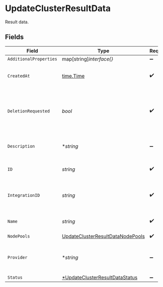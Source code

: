 # UpdateClusterResultData

Result data.


## Fields

| Field                                                                                       | Type                                                                                        | Required                                                                                    | Description                                                                                 | Example                                                                                     |
| ------------------------------------------------------------------------------------------- | ------------------------------------------------------------------------------------------- | ------------------------------------------------------------------------------------------- | ------------------------------------------------------------------------------------------- | ------------------------------------------------------------------------------------------- |
| `AdditionalProperties`                                                                      | map[string]*interface{}*                                                                    | :heavy_minus_sign:                                                                          | N/A                                                                                         |                                                                                             |
| `CreatedAt`                                                                                 | [time.Time](https://pkg.go.dev/time#Time)                                                   | :heavy_check_mark:                                                                          | The time the cluster was created.                                                           | 2021-01-20T11:19:53.175Z                                                                    |
| `DeletionRequested`                                                                         | *bool*                                                                                      | :heavy_check_mark:                                                                          | Indicates if provider resource deletion has been requested by the user.                     | false                                                                                       |
| `Description`                                                                               | **string*                                                                                   | :heavy_minus_sign:                                                                          | A short description of the cluster.                                                         | The cluster description                                                                     |
| `ID`                                                                                        | *string*                                                                                    | :heavy_check_mark:                                                                          | Identifier for the cluster.                                                                 | gcp-cluster-1                                                                               |
| `IntegrationID`                                                                             | *string*                                                                                    | :heavy_check_mark:                                                                          | ID of the provider integration used by this cluster.                                        | gcp-integration                                                                             |
| `Name`                                                                                      | *string*                                                                                    | :heavy_check_mark:                                                                          | The name of the cluster.                                                                    | GCP Cluster 1                                                                               |
| `NodePools`                                                                                 | [UpdateClusterResultDataNodePools](../../models/shared/updateclusterresultdatanodepools.md) | :heavy_check_mark:                                                                          | N/A                                                                                         |                                                                                             |
| `Provider`                                                                                  | **string*                                                                                   | :heavy_minus_sign:                                                                          | The cloud provider to which this cluster belongs to.                                        | gcp                                                                                         |
| `Status`                                                                                    | [*UpdateClusterResultDataStatus](../../models/shared/updateclusterresultdatastatus.md)      | :heavy_minus_sign:                                                                          | N/A                                                                                         |                                                                                             |